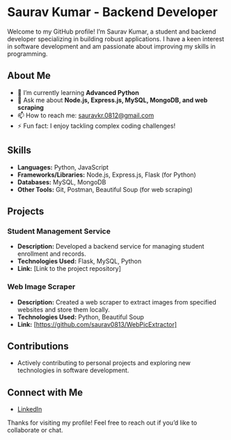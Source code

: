 # Saurav Kumar - Backend Developer

Welcome to my GitHub profile! I’m Saurav Kumar, a student and backend developer specializing in building robust applications. I have a keen interest in software development and am passionate about improving my skills in programming.

## About Me

- 🌱 I’m currently learning **Advanced Python**
- 💬 Ask me about **Node.js, Express.js, MySQL, MongoDB, and web scraping**
- 📫 How to reach me: [sauravkr.0812@gmail.com](mailto:sauravkr.0812@gmail.com)
- ⚡ Fun fact: I enjoy tackling complex coding challenges!

## Skills

- **Languages:** Python, JavaScript
- **Frameworks/Libraries:** Node.js, Express.js, Flask (for Python)
- **Databases:** MySQL, MongoDB
- **Other Tools:** Git, Postman, Beautiful Soup (for web scraping)

## Projects

### Student Management Service
- **Description:** Developed a backend service for managing student enrollment and records.
- **Technologies Used:** Flask, MySQL, Python
- **Link:** [Link to the project repository]

### Web Image Scraper
- **Description:** Created a web scraper to extract images from specified websites and store them locally.
- **Technologies Used:** Python, Beautiful Soup
- **Link:** [https://github.com/saurav0813/WebPicExtractor]

## Contributions

- Actively contributing to personal projects and exploring new technologies in software development.

## Connect with Me

- [LinkedIn](https://www.linkedin.com/in/sauravkr22/) 

Thanks for visiting my profile! Feel free to reach out if you’d like to collaborate or chat.
